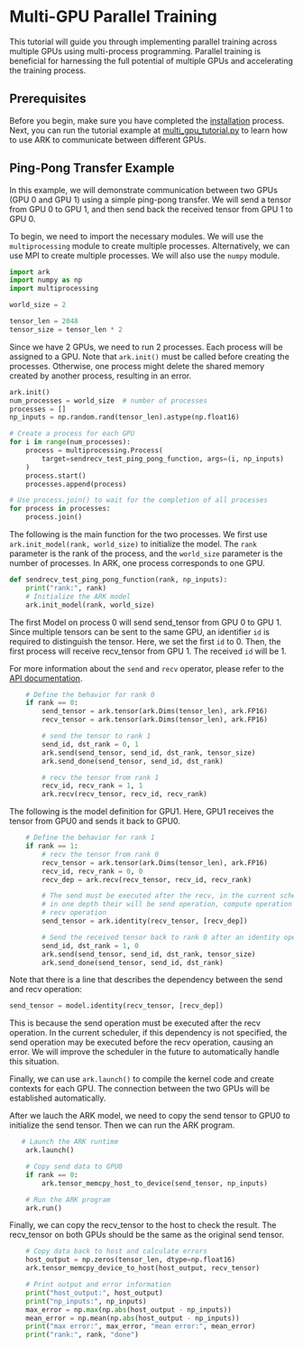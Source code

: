 # Multi-GPU Parallel Training

This tutorial will guide you through implementing parallel training across multiple GPUs using multi-process programming. Parallel training is beneficial for harnessing the full potential of multiple GPUs and accelerating the training process.

## Prerequisites

Before you begin, make sure you have completed the [installation](./install.md) process. Next, you can run the tutorial example at [multi_gpu_tutorial.py](../examples/tutorial/multi_gpu_tutorial.py) to learn how to use ARK to communicate between different GPUs.

## Ping-Pong Transfer Example

In this example, we will demonstrate communication between two GPUs (GPU 0 and GPU 1) using a simple ping-pong transfer. We will send a tensor from GPU 0 to GPU 1, and then send back the received tensor from GPU 1 to GPU 0.

To begin, we need to import the necessary modules. We will use the `multiprocessing` module to create multiple processes. Alternatively, we can use MPI to create multiple processes. We will also use the `numpy` module.

```python
import ark
import numpy as np
import multiprocessing

world_size = 2

tensor_len = 2048
tensor_size = tensor_len * 2
```

Since we have 2 GPUs, we need to run 2 processes. Each process will be assigned to a GPU. Note that `ark.init()` must be called before creating the processes. Otherwise, one process might delete the shared memory created by another process, resulting in an error.

```python
ark.init()
num_processes = world_size  # number of processes
processes = []
np_inputs = np.random.rand(tensor_len).astype(np.float16)

# Create a process for each GPU  
for i in range(num_processes):
    process = multiprocessing.Process(
        target=sendrecv_test_ping_pong_function, args=(i, np_inputs)
    )
    process.start()
    processes.append(process)

# Use process.join() to wait for the completion of all processes
for process in processes:
    process.join()
```

The following is the main function for the two processes. We first use `ark.init_model(rank, world_size)` to initialize the model. The `rank` parameter is the rank of the process, and the `world_size` parameter is the number of processes. In ARK, one process corresponds to one GPU. 



```python
def sendrecv_test_ping_pong_function(rank, np_inputs):
    print("rank:", rank)
    # Initialize the ARK model
    ark.init_model(rank, world_size)
```


The first Model on process 0 will send send_tensor from GPU 0 to GPU 1. Since multiple tensors can be sent to the same GPU, an identifier `id` is required to distinguish the tensor. Here, we set the first `id` to 0. Then, the first process will receive recv_tensor from GPU 1. The received `id` will be 1.

For more information about the `send` and `recv` operator, please refer to the [API documentation](../docs/api.md).

```python
    # Define the behavior for rank 0
    if rank == 0:
        send_tensor = ark.tensor(ark.Dims(tensor_len), ark.FP16)
        recv_tensor = ark.tensor(ark.Dims(tensor_len), ark.FP16)

        # send the tensor to rank 1
        send_id, dst_rank = 0, 1
        ark.send(send_tensor, send_id, dst_rank, tensor_size)
        ark.send_done(send_tensor, send_id, dst_rank)

        # recv the tensor from rank 1
        recv_id, recv_rank = 1, 1
        ark.recv(recv_tensor, recv_id, recv_rank)
```

The following is the model definition for GPU1. Here, GPU1 receives the tensor from GPU0 and sends it back to GPU0.

```python
    # Define the behavior for rank 1
    if rank == 1:
        # recv the tensor from rank 0
        recv_tensor = ark.tensor(ark.Dims(tensor_len), ark.FP16)
        recv_id, recv_rank = 0, 0
        recv_dep = ark.recv(recv_tensor, recv_id, recv_rank)

        # The send must be executed after the recv, in the current scheduler,
        # in one depth their will be send operation, compute operation and
        # recv operation
        send_tensor = ark.identity(recv_tensor, [recv_dep])

        # Send the received tensor back to rank 0 after an identity operation
        send_id, dst_rank = 1, 0
        ark.send(send_tensor, send_id, dst_rank, tensor_size)
        ark.send_done(send_tensor, send_id, dst_rank)
```

Note that there is a line that describes the dependency between the send and recv operation:

```python
send_tensor = model.identity(recv_tensor, [recv_dep])
```

This is because the send operation must be executed after the recv operation. In the current scheduler, if this dependency is not specified, the send operation may be executed before the recv operation, causing an error. We will improve the scheduler in the future to automatically handle this situation.
    
Finally, we can use `ark.launch()` to compile the kernel code and create contexts for each GPU. The connection between the two GPUs will be established automatically.

After we lauch the ARK model, we need to copy the send tensor to GPU0 to initialize the send tensor. Then we can run the ARK program.

```python
   # Launch the ARK runtime
    ark.launch()

    # Copy send data to GPU0
    if rank == 0:
        ark.tensor_memcpy_host_to_device(send_tensor, np_inputs)

    # Run the ARK program
    ark.run()
```

Finally, we can copy the recv_tensor to the host to check the result. The recv_tensor on both GPUs should be the same as the original send tensor.

```python
    # Copy data back to host and calculate errors
    host_output = np.zeros(tensor_len, dtype=np.float16)
    ark.tensor_memcpy_device_to_host(host_output, recv_tensor)

    # Print output and error information
    print("host_output:", host_output)
    print("np_inputs:", np_inputs)
    max_error = np.max(np.abs(host_output - np_inputs))
    mean_error = np.mean(np.abs(host_output - np_inputs))
    print("max error:", max_error, "mean error:", mean_error)
    print("rank:", rank, "done")
```